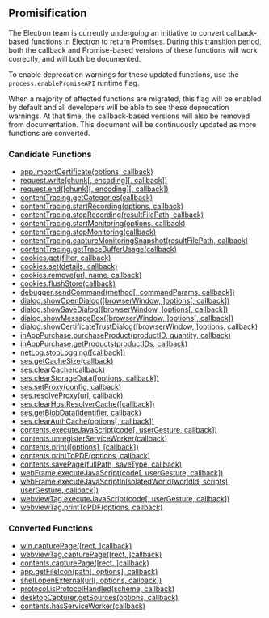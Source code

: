 ## Promisification

The Electron team is currently undergoing an initiative to convert callback-based functions in Electron to return Promises. During this transition period, both the callback and Promise-based versions of these functions will work correctly, and will both be documented.

To enable deprecation warnings for these updated functions, use the `process.enablePromiseAPI` runtime flag.

When a majority of affected functions are migrated, this flag will be enabled by default and all developers will be able to see these deprecation warnings. At that time, the callback-based versions will also be removed from documentation. This document will be continuously updated as more functions are converted.

### Candidate Functions

- [app.importCertificate(options, callback)](https://github.com/electron/electron/blob/master/docs/api/app.md#importCertificate)
- [request.write(chunk[, encoding][, callback])](https://github.com/electron/electron/blob/master/docs/api/client-request.md#write)
- [request.end([chunk][, encoding][, callback])](https://github.com/electron/electron/blob/master/docs/api/client-request.md#end)
- [contentTracing.getCategories(callback)](https://github.com/electron/electron/blob/master/docs/api/content-tracing.md#getCategories)
- [contentTracing.startRecording(options, callback)](https://github.com/electron/electron/blob/master/docs/api/content-tracing.md#startRecording)
- [contentTracing.stopRecording(resultFilePath, callback)](https://github.com/electron/electron/blob/master/docs/api/content-tracing.md#stopRecording)
- [contentTracing.startMonitoring(options, callback)](https://github.com/electron/electron/blob/master/docs/api/content-tracing.md#startMonitoring)
- [contentTracing.stopMonitoring(callback)](https://github.com/electron/electron/blob/master/docs/api/content-tracing.md#stopMonitoring)
- [contentTracing.captureMonitoringSnapshot(resultFilePath, callback)](https://github.com/electron/electron/blob/master/docs/api/content-tracing.md#captureMonitoringSnapshot)
- [contentTracing.getTraceBufferUsage(callback)](https://github.com/electron/electron/blob/master/docs/api/content-tracing.md#getTraceBufferUsage)
- [cookies.get(filter, callback)](https://github.com/electron/electron/blob/master/docs/api/cookies.md#get)
- [cookies.set(details, callback)](https://github.com/electron/electron/blob/master/docs/api/cookies.md#set)
- [cookies.remove(url, name, callback)](https://github.com/electron/electron/blob/master/docs/api/cookies.md#remove)
- [cookies.flushStore(callback)](https://github.com/electron/electron/blob/master/docs/api/cookies.md#flushStore)
- [debugger.sendCommand(method[, commandParams, callback])](https://github.com/electron/electron/blob/master/docs/api/debugger.md#sendCommand)
- [dialog.showOpenDialog([browserWindow, ]options[, callback])](https://github.com/electron/electron/blob/master/docs/api/dialog.md#showOpenDialog)
- [dialog.showSaveDialog([browserWindow, ]options[, callback])](https://github.com/electron/electron/blob/master/docs/api/dialog.md#showSaveDialog)
- [dialog.showMessageBox([browserWindow, ]options[, callback])](https://github.com/electron/electron/blob/master/docs/api/dialog.md#showMessageBox)
- [dialog.showCertificateTrustDialog([browserWindow, ]options, callback)](https://github.com/electron/electron/blob/master/docs/api/dialog.md#showCertificateTrustDialog)
- [inAppPurchase.purchaseProduct(productID, quantity, callback)](https://github.com/electron/electron/blob/master/docs/api/in-app-purchase.md#purchaseProduct)
- [inAppPurchase.getProducts(productIDs, callback)](https://github.com/electron/electron/blob/master/docs/api/in-app-purchase.md#getProducts)
- [netLog.stopLogging([callback])](https://github.com/electron/electron/blob/master/docs/api/net-log.md#stopLogging)
- [ses.getCacheSize(callback)](https://github.com/electron/electron/blob/master/docs/api/session.md#getCacheSize)
- [ses.clearCache(callback)](https://github.com/electron/electron/blob/master/docs/api/session.md#clearCache)
- [ses.clearStorageData([options, callback])](https://github.com/electron/electron/blob/master/docs/api/session.md#clearStorageData)
- [ses.setProxy(config, callback)](https://github.com/electron/electron/blob/master/docs/api/session.md#setProxy)
- [ses.resolveProxy(url, callback)](https://github.com/electron/electron/blob/master/docs/api/session.md#resolveProxy)
- [ses.clearHostResolverCache([callback])](https://github.com/electron/electron/blob/master/docs/api/session.md#clearHostResolverCache)
- [ses.getBlobData(identifier, callback)](https://github.com/electron/electron/blob/master/docs/api/session.md#getBlobData)
- [ses.clearAuthCache(options[, callback])](https://github.com/electron/electron/blob/master/docs/api/session.md#clearAuthCache)
- [contents.executeJavaScript(code[, userGesture, callback])](https://github.com/electron/electron/blob/master/docs/api/web-contents.md#executeJavaScript)
- [contents.unregisterServiceWorker(callback)](https://github.com/electron/electron/blob/master/docs/api/web-contents.md#unregisterServiceWorker)
- [contents.print([options], [callback])](https://github.com/electron/electron/blob/master/docs/api/web-contents.md#print)
- [contents.printToPDF(options, callback)](https://github.com/electron/electron/blob/master/docs/api/web-contents.md#printToPDF)
- [contents.savePage(fullPath, saveType, callback)](https://github.com/electron/electron/blob/master/docs/api/web-contents.md#savePage)
- [webFrame.executeJavaScript(code[, userGesture, callback])](https://github.com/electron/electron/blob/master/docs/api/web-frame.md#executeJavaScript)
- [webFrame.executeJavaScriptInIsolatedWorld(worldId, scripts[, userGesture, callback])](https://github.com/electron/electron/blob/master/docs/api/web-frame.md#executeJavaScriptInIsolatedWorld)
- [webviewTag.executeJavaScript(code[, userGesture, callback])](https://github.com/electron/electron/blob/master/docs/api/webview-tag.md#executeJavaScript)
- [webviewTag.printToPDF(options, callback)](https://github.com/electron/electron/blob/master/docs/api/webview-tag.md#printToPDF)

### Converted Functions

- [win.capturePage([rect, ]callback)](https://github.com/electron/electron/blob/master/docs/api/browser-window.md#capturePage)
- [webviewTag.capturePage([rect, ]callback)](https://github.com/electron/electron/blob/master/docs/api/webview-tag.md#capturePage)
- [contents.capturePage([rect, ]callback)](https://github.com/electron/electron/blob/master/docs/api/web-contents.md#capturePage)
- [app.getFileIcon(path[, options], callback)](https://github.com/electron/electron/blob/master/docs/api/app.md#getFileIcon)
- [shell.openExternal(url[, options, callback])](https://github.com/electron/electron/blob/master/docs/api/shell.md#openExternal)
- [protocol.isProtocolHandled(scheme, callback)](https://github.com/electron/electron/blob/master/docs/api/protocol.md#isProtocolHandled)
- [desktopCapturer.getSources(options, callback)](https://github.com/electron/electron/blob/master/docs/api/desktop-capturer.md#getSources)
- [contents.hasServiceWorker(callback)](https://github.com/electron/electron/blob/master/docs/api/web-contents.md#hasServiceWorker)